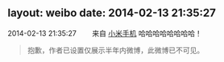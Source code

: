 layout: weibo
date: 2014-02-13 21:35:27
---
<meta name="referrer" content="no-referrer" />

2014-02-13 21:35:27  &nbsp;&nbsp;&nbsp;&nbsp;&nbsp;&nbsp; 来自 <a href="http://app.weibo.com/t/feed/22zMnn" rel="nofollow">小米手机</a>
哈哈哈哈哈哈哈哈！
>  抱歉，作者已设置仅展示半年内微博，此微博已不可见。 ​​​
